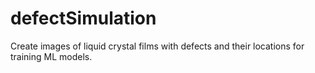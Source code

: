 # defectSimulation
Create images of liquid crystal films with defects and their locations for training ML models.
